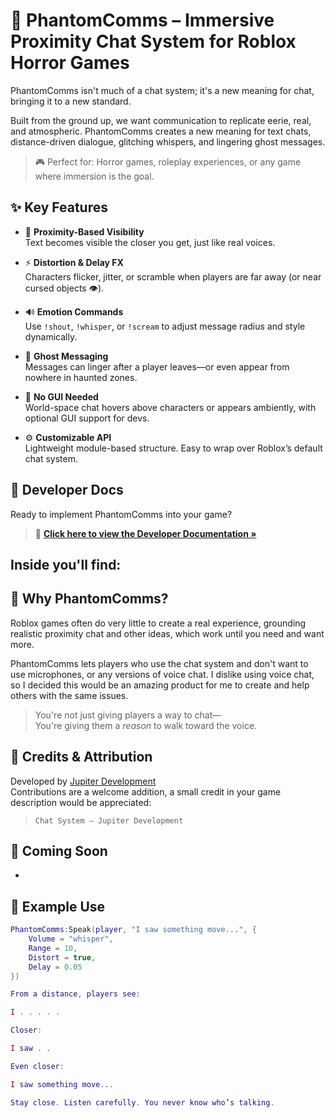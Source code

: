 # 👻 PhantomComms – Immersive Proximity Chat System for Roblox Horror Games

PhantomComms isn't much of a chat system; it's a new meaning for chat, bringing it to a new standard.

Built from the ground up, we want communication to replicate eerie, real, and atmospheric. PhantomComms creates a new meaning for text chats, distance-driven dialogue, glitching whispers, and lingering ghost messages.

> 🎮 Perfect for: Horror games, roleplay experiences, or any game where immersion is the goal.

## ✨ Key Features

- 📏 **Proximity-Based Visibility**  
  Text becomes visible the closer you get, just like real voices.

- ⚡ **Distortion & Delay FX**  
  Characters flicker, jitter, or scramble when players are far away (or near cursed objects 👁️).

- 🔊 **Emotion Commands**  
  Use `!shout`, `!whisper`, or `!scream` to adjust message radius and style dynamically.

- 👻 **Ghost Messaging**  
  Messages can linger after a player leaves—or even appear from nowhere in haunted zones.

- 💬 **No GUI Needed**  
  World-space chat hovers above characters or appears ambiently, with optional GUI support for devs.

- ⚙️ **Customizable API**  
  Lightweight module-based structure. Easy to wrap over Roblox’s default chat system.

## 📖 Developer Docs

Ready to implement PhantomComms into your game?

> 🔗 **[Click here to view the Developer Documentation »](https://github.com/Jupiter-Development-Revamp/PhantomComms/blob/main/Developers/Docs.md)**

Inside you'll find:
- 


## 🧠 Why PhantomComms?

Roblox games often do very little to create a real experience, grounding realistic proximity chat and other ideas, which work until you need and want more. 

PhantomComms lets players who use the chat system and don't want to use microphones, or any versions of voice chat. I dislike using voice chat, so I decided this would be an amazing product for me to create and help others with the same issues. 

> You're not just giving players a way to chat—  
> You're giving them a *reason* to walk toward the voice.

## 🔧 Credits & Attribution

Developed by [Jupiter Development](https://github.com/Jupiter-Development-Revamp)  
Contributions are a welcome addition, a small credit in your game description would be appreciated:
> `Chat System – Jupiter Development`

## 📌 Coming Soon
- 

## 💬 Example Use

```lua
PhantomComms:Speak(player, "I saw something move...", {
    Volume = "whisper",
    Range = 10,
    Distort = true,
    Delay = 0.05
})

From a distance, players see:

I . . . . .

Closer:

I saw . .

Even closer:

I saw something move...

Stay close. Listen carefully. You never know who’s talking.
